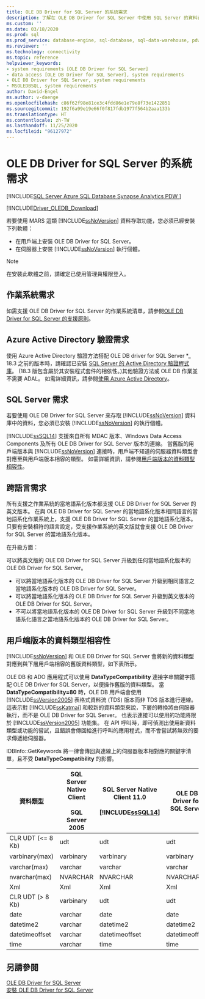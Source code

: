 ```yaml
---
title: OLE DB Driver for SQL Server 的系統需求
description: 了解在 OLE DB Driver for SQL Server 中使用 SQL Server 的資料存取功能 (例如 MARS) 所需的軟體必要條件。
ms.custom: ''
ms.date: 03/18/2020
ms.prod: sql
ms.prod_service: database-engine, sql-database, sql-data-warehouse, pdw
ms.reviewer: ''
ms.technology: connectivity
ms.topic: reference
helpviewer_keywords:
- system requirements [OLE DB Driver for SQL Server]
- data access [OLE DB Driver for SQL Server], system requirements
- OLE DB Driver for SQL Server, system requirements
- MSOLEDBSQL, system requirements
author: David-Engel
ms.author: v-daenge
ms.openlocfilehash: c86f62f98e81ce3c4fdd86e1e79e8f73e1422851
ms.sourcegitcommit: 192f6a99e19e66f0f817fdb1977f564b2aaa133b
ms.translationtype: HT
ms.contentlocale: zh-TW
ms.lasthandoff: 11/25/2020
ms.locfileid: "96127972"
---
```

# <a name="system-requirements-for-ole-db-driver-for-sql-server"></a>OLE DB Driver for SQL Server 的系統需求

[!INCLUDE[SQL Server Azure SQL Database Synapse Analytics PDW ](../../includes/applies-to-version/sql-asdb-asdbmi-asa-pdw.md)]

[!INCLUDE[Driver_OLEDB_Download](../../includes/driver_oledb_download.md)]

若要使用 MARS 這類 [!INCLUDE[ssNoVersion](../../includes/ssnoversion-md.md)] 資料存取功能，您必須已經安裝下列軟體：  

* 在用戶端上安裝 OLE DB Driver for SQL Server。  
* 在伺服器上安裝 [!INCLUDE[ssNoVersion](../../includes/ssnoversion-md.md)] 執行個體。

> [!NOTE]  
> 在安裝此軟體之前，請確定已使用管理員權限登入。  

## <a name="operating-system-requirements"></a>作業系統需求  

如需支援 OLE DB Driver for SQL Server 的作業系統清單，請參閱[OLE DB Driver for SQL Server 的支援原則](../oledb/applications/support-policies-for-oledb-driver-for-sql-server.md)。  

## <a name="azure-active-directory-authentication-requirements"></a>Azure Active Directory 驗證需求  

使用 Azure Active Directory 驗證方法搭配 OLE DB driver for SQL Server *_ 18.3 之前的版本時，請確認已安裝 [SQL Server 的 Active Directory 驗證程式庫](https://go.microsoft.com/fwlink/?LinkID=513072)。 (18.3 版包含屬於其安裝程式套件的相依性。)其他驗證方法或 OLE DB 作業並不需要 ADAL。 如需詳細資訊，請參閱[使用 Azure Active Directory](features/using-azure-active-directory.md)。

## <a name="sql-server-requirements"></a>SQL Server 需求  

若要使用 OLE DB Driver for SQL Server 來存取 [!INCLUDE[ssNoVersion](../../includes/ssnoversion-md.md)] 資料庫中的資料，您必須已安裝 [!INCLUDE[ssNoVersion](../../includes/ssnoversion-md.md)] 的執行個體。  

[!INCLUDE[ssSQL14](../../includes/sssql14-md.md)] 支援來自所有 MDAC 版本、Windows Data Access Components 及所有 OLE DB Driver for SQL Server 版本的連線。 當舊版的用戶端版本與 [!INCLUDE[ssNoVersion](../../includes/ssnoversion-md.md)] 連接時，用戶端不知道的伺服器資料類型會對應至與用戶端版本相容的類型。 如需詳細資訊，請參閱[用戶端版本的資料類型相容性](#data-type-compatibility-for-client-versions)。  

## <a name="cross-language-requirements"></a>跨語言需求  

所有支援之作業系統的當地語系化版本都支援 OLE DB Driver for SQL Server 的英文版本。 在與 OLE DB Driver for SQL Server 的當地語系化版本相同語言的當地語系化作業系統上，支援 OLE DB Driver for SQL Server 的當地語系化版本。 只要有安裝相符的語言設定，受支援作業系統的英文版就會支援 OLE DB Driver for SQL Server 的當地語系化版本。  

在升級方面：  

可以將英文版的 OLE DB Driver for SQL Server 升級到任何當地語系化版本的 OLE DB Driver for SQL Server。  
* 可以將當地語系化版本的 OLE DB Driver for SQL Server 升級到相同語言之當地語系化版本的 OLE DB Driver for SQL Server。  
* 可以將當地語系化版本的 OLE DB Driver for SQL Server 升級到英文版本的 OLE DB Driver for SQL Server。  
* 不可以將當地語系化版本的 OLE DB Driver for SQL Server 升級到不同當地語系化語言之當地語系化版本的 OLE DB Driver for SQL Server。  

## <a name="data-type-compatibility-for-client-versions"></a>用戶端版本的資料類型相容性  

[!INCLUDE[ssNoVersion](../../includes/ssnoversion-md.md)] 和 OLE DB Driver for SQL Server 會將新的資料類型對應到與下層用戶端相容的舊版資料類型，如下表所示。  

OLE DB 和 ADO 應用程式可以使用 **DataTypeCompatibility** 連接字串關鍵字搭配 OLE DB Driver for SQL Server，以便操作舊版的資料類型。 當 **DataTypeCompatibility=80** 時，OLE DB 用戶端會使用 [!INCLUDE[ssVersion2005](../../includes/ssversion2005-md.md)] 表格式資料流 (TDS) 版本而非 TDS 版本進行連線。 這表示對 [!INCLUDE[ssKatmai](../../includes/sskatmai-md.md)] 和較新的資料類型來說，下層的轉換將由伺服器執行，而不是 OLE DB Driver for SQL Server。 也表示連接可以使用的功能將限於 [!INCLUDE[ssVersion2005](../../includes/ssversion2005-md.md)] 功能集。 在 API 呼叫時，即可偵測出使用新資料類型或功能的嘗試，且錯誤會傳回給進行呼叫的應用程式，而不會嘗試將無效的要求傳遞給伺服器。  

IDBInfo::GetKeywords 將一律會傳回與連線上的伺服器版本相對應的關鍵字清單，且不受 **DataTypeCompatibility** 的影響。  

|資料類型|SQL Server Native Client<br /><br />SQL Server 2005|SQL Server Native Client 11.0<br /><br /> [!INCLUDE[ssSQL14](../../includes/sssql14-md.md)]|OLE DB Driver for SQL Server|Windows Data Access Components、MDAC 和<br /><br /> 具有 DataTypeCompatibility=80 的 OLE DB Driver for SQL Server OLE DB 應用程式|  
|---------------|--------------------------------------------------|-------------------------------------------------------------|-------------------------------------------------------------|-------------------------------------------------------------------------------------------------------------------------------|  
|CLR UDT (\<= 8 Kb)|udt|udt|udt|Varbinary|  
|varbinary(max)|varbinary|varbinary|varbinary|映像|  
|varchar(max)|varchar|varchar|varchar|Text|  
|nvarchar(max)|NVARCHAR|NVARCHAR|NVARCHAR|Ntext|  
|Xml|Xml|Xml|Xml|Ntext|  
|CLR UDT (> 8 Kb)|varbinary|udt|udt|映像|  
|date|varchar|date|date|Varchar|  
|datetime2|varchar|datetime2|datetime2|Varchar|  
|datetimeoffset|varchar|datetimeoffset|datetimeoffset|Varchar|  
|time|varchar|time|time|Varchar|  

## <a name="see-also"></a>另請參閱  

[OLE DB Driver for SQL Server](../oledb/oledb-driver-for-sql-server.md)  
[安裝 OLE DB Driver for SQL Server](../oledb/applications/installing-oledb-driver-for-sql-server.md)  
